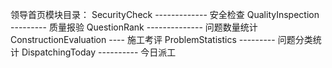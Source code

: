 领导首页模块目录：
    SecurityCheck ------------- 安全检查
    QualityInspection --------- 质量报验
    QuestionRank -------------- 问题数量统计
    ConstructionEvaluation ---- 施工考评
    ProblemStatistics --------- 问题分类统计
    DispatchingToday ---------- 今日派工